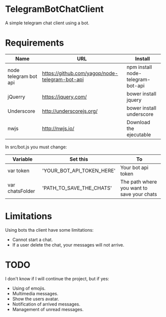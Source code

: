 # TelegramBotChatClient
A simple telegram chat client using a bot.

# Requirements
| Name | URL | Install |
| ---- | --- | ------- |
| node telegram bot api | https://github.com/yagop/node-telegram-bot-api | npm install node-telegram-bot-api |
| jQuerry | https://jquery.com/ | bower install jquery |
| Underscore | http://underscorejs.org/ | bower install underscore |
| nwjs | http://nwjs.io/ | Download the ejecutable |

In src/bot.js you must change:

Variable | Set this | To
--- | --- | ---
var token | 'YOUR_BOT_API_TOKEN_HERE' | Your bot api token
var chatsFolder | 'PATH_TO_SAVE_THE_CHATS' | The path where you want to save your chats

# Limitations
Using bots tha client have some limitations:
* Cannot start a chat.
* If a user delete the chat, your messages will not arrive.

# TODO
I don't know if I will continue the project, but if yes:
* Using of emojis.
* Multimedia messages.
* Show the users avatar.
* Notification of arrived messages.
* Management of unread messages.
